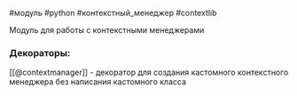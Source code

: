 #модуль #python #контекстный_менеджер #contextlib 


Модуль для работы с контекстными менеджерами

### Декораторы:
[[@contextmanager]] - декоратор для создания кастомного контекстного менеджера без написания кастомного класса